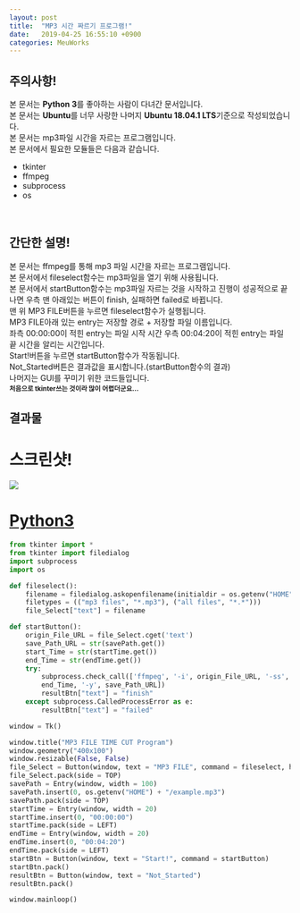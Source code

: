 ```yaml
---
layout: post
title:  "MP3 시간 짜르기 프로그램!"
date:   2019-04-25 16:55:10 +0900
categories: MeuWorks
---
```


## 주의사항!
본 문서는 <b>Python 3</b>를 좋아하는 사람이 다녀간 문서입니다.<br>
본 문서는 <b>Ubuntu</b>를 너무 사랑한 나머지 <b>Ubuntu 18.04.1 LTS</b>기준으로 작성되었습니다.<br>
본 문서는 mp3파일 시간을 자르는 프로그램입니다.<br>
본 문서에서 필요한 모듈들은 다음과 같습니다.<br>
* tkinter
* ffmpeg
* subprocess
* os
<br>

## 간단한 설명!
본 문서는 ffmpeg를 통해 mp3 파일 시간을 자르는 프로그램입니다.<br>
본 문서에서 fileselect함수는 mp3파일을 열기 위해 사용됩니다.<br>
본 문서에서 startButton함수는 mp3파일 자르는 것을 시작하고 진행이 성공적으로 끝나면 우측 맨 아래있는 버튼이 finish, 실패하면 failed로 바뀝니다.<br>
맨 위 MP3 FILE버튼을 누르면 fileselect함수가 실행됩니다.<br>
MP3 FILE아래 있는 entry는 저장할 경로 + 저장할 파일 이름입니다.<br>
좌측 00:00:00이 적힌 entry는 파일 시작 시간 우측 00:04:20이 적힌 entry는 파일 끝 시간을 알리는 시간입니다.<br>
Start!버튼을 누르면 startButton함수가 작동됩니다.<br>
Not_Started버튼은 결과값을 표시합니다.(startButton함수의 결과)<br>
나머지는 GUI를 꾸미기 위한 코드들입니다.<br>
<sub><b>처음으로 tkinter쓰는 것이라 많이 어렵더군요...</b></sub>


## 결과물
# 스크린샷!
<img src="https://bitbucket.org/hong9802/mp3_time_cut/raw/09859daca3957736453983e2c51fd704e01c45f6/screenshot.png"><br>
# <a href="https://bitbucket.org/hong9802/mp3_time_cut/src/master/main.py">Python3</a>
```py
from tkinter import *
from tkinter import filedialog
import subprocess
import os

def fileselect():
    filename = filedialog.askopenfilename(initialdir = os.getenv("HOME"), title = "Select File",
    filetypes = (("mp3 files", "*.mp3"), ("all files", "*.*")))
    file_Select["text"] = filename

def startButton():
    origin_File_URL = file_Select.cget('text')
    save_Path_URL = str(savePath.get())
    start_Time = str(startTime.get())
    end_Time = str(endTime.get())
    try:
        subprocess.check_call(['ffmpeg', '-i', origin_File_URL, '-ss', start_Time, '-to',
        end_Time, '-y', save_Path_URL])
        resultBtn["text"] = "finish"
    except subprocess.CalledProcessError as e:
        resultBtn["text"] = "failed"

window = Tk()

window.title("MP3 FILE TIME CUT Program")
window.geometry("400x100")
window.resizable(False, False)
file_Select = Button(window, text = "MP3 FILE", command = fileselect, height = 1, width = 100)
file_Select.pack(side = TOP)
savePath = Entry(window, width = 100)
savePath.insert(0, os.getenv("HOME") + "/example.mp3")
savePath.pack(side = TOP)
startTime = Entry(window, width = 20)
startTime.insert(0, "00:00:00")
startTime.pack(side = LEFT)
endTime = Entry(window, width = 20)
endTime.insert(0, "00:04:20")
endTime.pack(side = LEFT)
startBtn = Button(window, text = "Start!", command = startButton)
startBtn.pack()
resultBtn = Button(window, text = "Not_Started")
resultBtn.pack()

window.mainloop()
```
